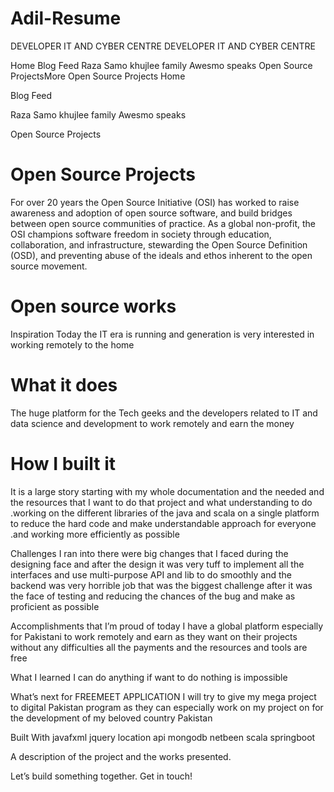 # Adil-Resume
 DEVELOPER IT AND CYBER CENTRE
DEVELOPER IT AND CYBER CENTRE

Home Blog Feed Raza Samo khujlee family Awesmo speaks Open Source ProjectsMore
Open Source Projects
Home
 
Blog Feed
 
Raza Samo khujlee family Awesmo speaks
 
Open Source Projects
 

# Open Source Projects
For over 20 years the Open Source Initiative (OSI) has worked to raise awareness and adoption of open source software, and build bridges between open source communities of practice. As a global non-profit, the OSI champions software freedom in society through education, collaboration, and infrastructure, stewarding the Open Source Definition (OSD), and preventing abuse of the ideals and ethos inherent to the open source movement.

# Open source works
Inspiration
Today the IT era is running and generation is very interested in working remotely to the home

 # What it does
The huge platform for the Tech geeks and the developers related to IT and data science and development to work remotely and earn the money

 # How I built it
It is a large story starting with my whole documentation and the needed and the resources that I want to do that project and what understanding to do .working on the different libraries of the java and scala on a single platform to reduce the hard code and make understandable approach for everyone .and working more efficiently as possible

Challenges I ran into
there were big changes that I faced during the designing face and after the design it was very tuff to implement all the interfaces and use multi-purpose API and lib to do smoothly and the backend was very horrible job that was the biggest challenge after it was the face of testing and reducing the chances of the bug and make as proficient as possible

Accomplishments that I’m proud of
today I have a global platform especially for Pakistani to work remotely and earn as they want on their projects without any difficulties all the payments and the resources and tools are free

What I learned
I can do anything if want to do nothing is impossible

What’s next for FREEMEET APPLICATION
I will try to give my mega project to digital Pakistan program as they can especially work on my project on for the development of my beloved country Pakistan

Built With
javafxml
jquery
location api
mongodb
netbeen
scala
springboot

A description of the project and the works presented.

Let’s build something together.
Get in touch!
